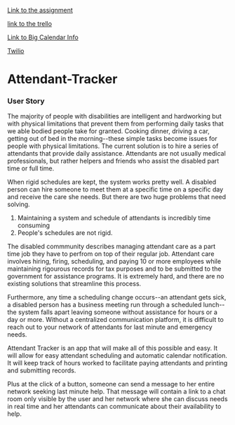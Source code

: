 [Link to the assignment](https://github.com/sf-wdi-34/project-03)

[link to the trello](https://trello.com/b/vwTcchqU/web-application)

[Link to Big Calendar Info](https://intljusticemission.github.io/react-big-calendar/examples/index.html)

[Twilio](https://www.twilio.com/)


# Attendant-Tracker

### User Story

The majority of people with disabilities are intelligent and hardworking but with physical limitations that prevent them from performing daily tasks that we able bodied people take for granted.  Cooking dinner, driving a car, getting out of bed in the morning--these simple tasks become issues for people with physical limitations.  The current solution is to hire a series of attendants that provide daily assistance.  Attendants are not usually medical professionals, but rather helpers and friends who assist the disabled part time or full time.  

When rigid schedules are kept, the system works pretty well.  A disabled person can hire someone to meet them at a specific time on a specific day and receive the care she needs.  But there are two huge problems that need solving.

1. Maintaining a system and schedule of attendants is incredibly time consuming
2. People's schedules are not rigid.  

The disabled commmunity describes managing attendant care as a part time job they have to perfrom on top of their regular job.  Attendant care involves hiring, firing, scheduling, and paying 10 or more employees while maintaining rigourous records for tax purposes and to be submitted to the government for assistance programs.  It is extremely hard, and there are no existing solutions that streamline this process.

Furthermore, any time a scheduling change occurs--an attendant gets sick, a disabled person has a business meeting run through a scheduled lunch--the system falls apart leaving someone without assistance for hours or a day or more.  Without a centralized communication platform, it is difficult to reach out to your network of attendants for last minute  and emergency needs.

Attendant Tracker is an app that will make all of this possible and easy.  It will allow for easy attendant scheduling and automatic calendar notification.  It will keep track of hours worked to facilitate paying attendants and printing and submitting records.  

Plus at the click of a button, someone can send a message to her entire network seeking last minute help.  That message will contain a link to a chat room only visible by the user and her network where she can discuss needs in real time and her attendants can communicate about their availability to help.

